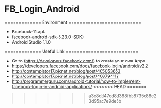 # FB_Login_Android

============= Environment ==========================
* Facebook-11.apk
* facebook-android-sdk-3.23.0 (SDK)
* Android Studio 1.1.0

============= Useful Link ==========================  
* Go to (https://developers.facebook.com/) to create your own Apps  
* https://developers.facebook.com/docs/facebook-login/android/v2.2
* http://contemplator17.pixnet.net/blog/post/405053653
* http://contemplator17.pixnet.net/blog/post/406794118
* http://programmerguru.com/android-tutorial/how-to-implement-facebook-login-in-android-applications/
<<<<<<< HEAD
=======

>>>>>>> a3c8dd47cd8d388fbb8735c88c23d95ac7e9de5b
